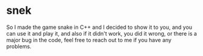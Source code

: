 # snek
So I made the game snake in C++ and I decided to show it to you, and you can use it and play it, and also if it didn't work, you did it wrong, or there is a major bug in the code, feel free to reach out to me if you have any problems.
